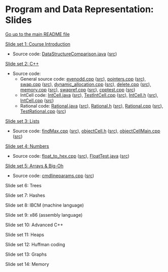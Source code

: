 Program and Data Representation: Slides
=======================================

[Go up to the main README file](../README.html)

[Slide set 1: Course Introduction](01-intro.html)

- Source code: [DataStructureComparison.java](code/01-intro/DataStructureComparison.java.html) ([src](code/01-intro/DataStructureComparison.java))


[Slide set 2: C++](02-cpp.html)

- Source code:
  - General source code: 
    [evenodd.cpp](code/02-cpp/evenodd.cpp.html) ([src](code/02-cpp/evenodd.cpp)),
    [pointers.cpp](code/02-cpp/pointers.cpp.html) ([src](code/02-cpp/pointers.cpp)), 
    [swap.cpp](code/02-cpp/swap.cpp.html) ([src](code/02-cpp/swap.cpp)),
    [dynamic_allocation.cpp](code/02-cpp/dynamic_allocation.cpp.html) ([src](code/02-cpp/dynamic_allocation.cpp)),
    [delete.cpp](code/02-cpp/delete.cpp.html) ([src](code/02-cpp/delete.cpp)),
    [memory.cpp](code/02-cpp/memory.cpp.html) ([src](code/02-cpp/memory.cpp)),
    [swapref.cpp](code/02-cpp/swapref.cpp.html) ([src](code/02-cpp/swapref.cpp)),
    [cpptest.cpp](code/02-cpp/cpptest.cpp.html) ([src](code/02-cpp/cpptest.cpp))
  - IntCell code: 
    [IntCell.java](code/02-cpp/IntCell.java.html) ([src](code/02-cpp/IntCell.java)), 
    [TestIntCell.cpp](code/02-cpp/TestIntCell.cpp.html) ([src](code/02-cpp/TestIntCell.cpp)),
    [IntCell.h](code/02-cpp/IntCell.h.html) ([src](code/02-cpp/IntCell.h)), 
    [IntCell.cpp](code/02-cpp/IntCell.cpp.html) ([src](code/02-cpp/IntCell.cpp))
  - Rational code: 
    [Rational.java](code/02-cpp/Rational.java.html) ([src](code/02-cpp/Rational.java)), 
    [Rational.h](code/02-cpp/Rational.h.html) ([src](code/02-cpp/Rational.h)),
    [Rational.cpp](code/02-cpp/Rational.cpp.html) ([src](code/02-cpp/Rational.cpp)), 
    [TestRational.cpp](code/02-cpp/TestRational.cpp.html) ([src](code/02-cpp/TestRational.cpp))

[Slide set 3: Lists](03-lists.html)

- Source code: [findMax.cpp](code/03-lists/findMax.cpp.html) ([src](code/03-lists/findMax.cpp)),
  [objectCell.h](code/03-lists/objectCell.h.html) ([src](code/03-lists/objectCell.h)),
  [objectCellMain.cpp](code/03-lists/objectCellMain.cpp.html) ([src](code/03-lists/objectCellMain.cpp))

[Slide set 4: Numbers](04-numbers.html)

- Source code: [float_to_hex.cpp](code/04-numbers/float_to_hex.cpp.html) ([src](code/04-numbers/float_to_hex.cpp)), [FloatTest.java](code/04-numbers/FloatTest.java.html) ([src](code/04-numbers/FloatTest.java))

[Slide set 5: Arrays & Big-Oh](05-arrays-bigoh.html)

- Source code: [cmdlineparams.cpp](code/05-arrays-bigoh/cmdlineparams.cpp.html) ([src](code/05-arrays-bigoh/cmdlineparams.cpp))

Slide set 6: Trees

Slide set 7: Hashes

Slide set 8: IBCM (machine language)

Slide set 9: x86 (assembly language)

Slide set 10: Advanced C++

Slide set 11: Heaps

Slide set 12: Huffman coding

Slide set 13: Graphs

Slide set 14: Memory
